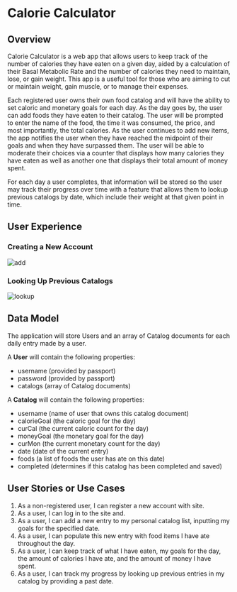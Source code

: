 # Calorie Calculator

## Overview

Calorie Calculator is a web app that allows users to keep track of the number of calories they have eaten on a given day, aided by a calculation of their Basal Metabolic Rate and the number of calories they need to maintain, lose, or gain weight.
This app is a useful tool for those who are aiming to cut or maintain weight, gain muscle, or to manage their expenses.

Each registered user owns their own food catalog and will have the ability to set caloric and monetary goals for each day. As the day goes by, the user can add foods they have eaten to their catalog. The user will be prompted to enter the name of the food, the time it was consumed, the price, and most importantly, the total calories. As the user continues to add new items, the app notifies the user when they have reached the midpoint of their goals and when they have surpassed them. The user will be able to moderate their choices via a counter that displays how many calories they have eaten as well as another one that displays their total amount of money spent.

For each day a user completes, that information will be stored so the user may
track their progress over time with a feature that allows them to lookup previous catalogs by date, which include their weight at that given point in time.

## User Experience

### Creating a New Account

![add](documentation/add.gif)

### Looking Up Previous Catalogs

![lookup](documentation/lookup.gif)

## Data Model

The application will store Users and an array of Catalog documents for each daily entry made by a user.

A **User** will contain the following properties:
- username (provided by passport)
- password (provided by passport)
- catalogs (array of Catalog documents)

A **Catalog** will contain the following properties:
- username (name of user that owns this catalog document)
- calorieGoal (the caloric goal for the day)
- curCal (the current caloric count for the day)
- moneyGoal (the monetary goal for the day)
- curMon (the current monetary count for the day)
- date (date of the current entry)
- foods (a list of foods the user has ate on this date)
- completed (determines if this catalog has been completed and saved)

## User Stories or Use Cases

1. As a non-registered user, I can register a new account with site.
2. As a user, I can log in to the site and.
3. As a user, I can add a new entry to my personal catalog list, inputting my goals for the specified date.
4. As a user, I can populate this new entry with food items I have ate throughout the day.
5. As a user, I can keep track of what I have eaten, my goals for the day, the amount of calories I
have ate, and the amount of money I have spent.
6. As a user, I can track my progress by looking up previous entries in my catalog by providing a past date.
